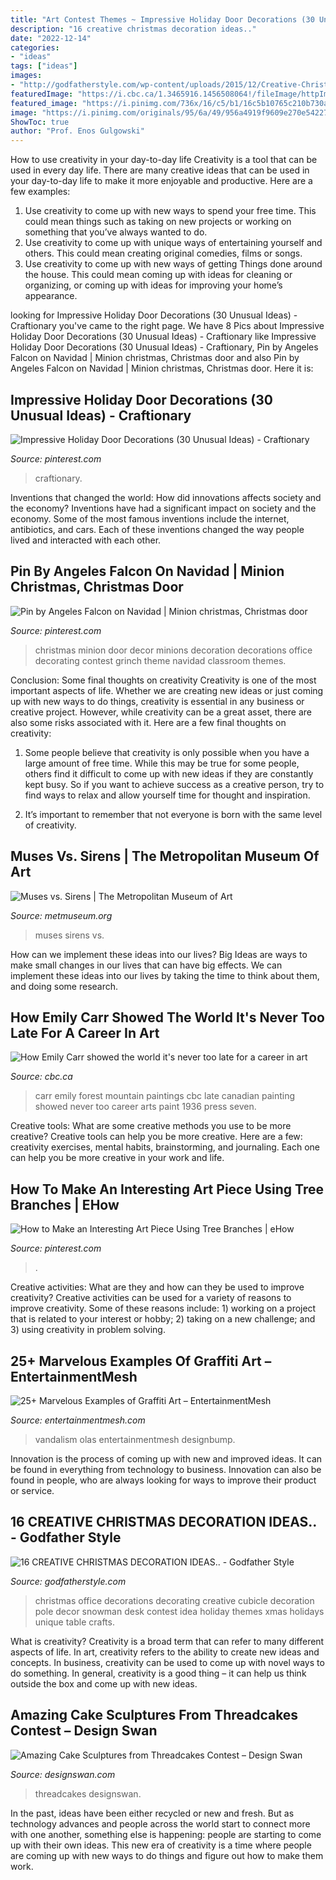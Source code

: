 ```yaml
---
title: "Art Contest Themes ~ Impressive Holiday Door Decorations (30 Unusual Ideas)"
description: "16 creative christmas decoration ideas.."
date: "2022-12-14"
categories:
- "ideas"
tags: ["ideas"]
images:
- "http://godfatherstyle.com/wp-content/uploads/2015/12/Creative-Christmas-Decorations-Ideas1.jpg"
featuredImage: "https://i.cbc.ca/1.3465916.1456508064!/fileImage/httpImage/image.jpg_gen/derivatives/original_780/emily-carr-mountain-forest.jpg"
featured_image: "https://i.pinimg.com/736x/16/c5/b1/16c5b10765c210b730a0a597a6df24a3--starbucks-cup-the-cafe.jpg"
image: "https://i.pinimg.com/originals/95/6a/49/956a4919f9609e270e542279ba2558b1.jpg"
ShowToc: true
author: "Prof. Enos Gulgowski"
---
```



How to use creativity in your day-to-day life
Creativity is a tool that can be used in every day life. There are many creative ideas that can be used in your day-to-day life to make it more enjoyable and productive. Here are a few examples: 
1. Use creativity to come up with new ways to spend your free time. This could mean things such as taking on new projects or working on something that you’ve always wanted to do. 
2. Use creativity to come up with unique ways of entertaining yourself and others. This could mean creating original comedies, films or songs. 
3. Use creativity to come up with new ways of getting Things done around the house. This could mean coming up with ideas for cleaning or organizing, or coming up with ideas for improving your home’s appearance.

	

		
looking for Impressive Holiday Door Decorations (30 Unusual Ideas) - Craftionary you've came to the right page. We have 8 Pics about Impressive Holiday Door Decorations (30 Unusual Ideas) - Craftionary like Impressive Holiday Door Decorations (30 Unusual Ideas) - Craftionary, Pin by Angeles Falcon on Navidad | Minion christmas, Christmas door and also Pin by Angeles Falcon on Navidad | Minion christmas, Christmas door. Here it is:
		
    
## Impressive Holiday Door Decorations (30 Unusual Ideas) - Craftionary

<img loading=lazy src="https://i.pinimg.com/736x/8d/71/a3/8d71a3880905887e88e3a33c3e091fae.jpg" onerror="this.onerror=null;this.src='https://tse2.mm.bing.net/th?id=OIP.vlOppGjoZYYlVphL6GmnWgHaPN&amp;pid=15.1';" alt="Impressive Holiday Door Decorations (30 Unusual Ideas) - Craftionary">

_Source: pinterest.com_

>craftionary. 

	

Inventions that changed the world: How did innovations affects society and the economy?
Inventions have had a significant impact on society and the economy. Some of the most famous inventions include the internet, antibiotics, and cars. Each of these inventions changed the way people lived and interacted with each other.

    
## Pin By Angeles Falcon On Navidad | Minion Christmas, Christmas Door

<img loading=lazy src="https://i.pinimg.com/originals/95/6a/49/956a4919f9609e270e542279ba2558b1.jpg" onerror="this.onerror=null;this.src='https://tse2.mm.bing.net/th?id=OIP.xxUjryXl5Pbio2j34eksOAHaJ4&amp;pid=15.1';" alt="Pin by Angeles Falcon on Navidad | Minion christmas, Christmas door">

_Source: pinterest.com_

>christmas minion door decor minions decoration decorations office decorating contest grinch theme navidad classroom themes. 

	

Conclusion: Some final thoughts on creativity
Creativity is one of the most important aspects of life. Whether we are creating new ideas or just coming up with new ways to do things, creativity is essential in any business or creative project. However, while creativity can be a great asset, there are also some risks associated with it. Here are a few final thoughts on creativity: 
1. Some people believe that creativity is only possible when you have a large amount of free time. While this may be true for some people, others find it difficult to come up with new ideas if they are constantly kept busy. So if you want to achieve success as a creative person, try to find ways to relax and allow yourself time for thought and inspiration. 

2. It’s important to remember that not everyone is born with the same level of creativity.

    
## Muses Vs. Sirens | The Metropolitan Museum Of Art

<img loading=lazy src="http://www.metmuseum.org/-/media/images/learn/educators/lesson-plans/lesson-plans_muses-vs-sirens_teaser.jpg?la=en" onerror="this.onerror=null;this.src='https://tse4.mm.bing.net/th?id=OIP.zu4T1eINY1h3koITHWqr4wHaEp&amp;pid=15.1';" alt="Muses vs. Sirens | The Metropolitan Museum of Art">

_Source: metmuseum.org_

>muses sirens vs. 

	

How can we implement these ideas into our lives?
Big Ideas are ways to make small changes in our lives that can have big effects. We can implement these ideas into our lives by taking the time to think about them, and doing some research.

    
## How Emily Carr Showed The World It&#039;s Never Too Late For A Career In Art

<img loading=lazy src="https://i.cbc.ca/1.3465916.1456508064!/fileImage/httpImage/image.jpg_gen/derivatives/original_780/emily-carr-mountain-forest.jpg" onerror="this.onerror=null;this.src='https://tse4.mm.bing.net/th?id=OIP.8dviY8IfEv9N3E2n-aB5ZQHaML&amp;pid=15.1';" alt="How Emily Carr showed the world it&#039;s never too late for a career in art">

_Source: cbc.ca_

>carr emily forest mountain paintings cbc late canadian painting showed never too career arts paint 1936 press seven. 

	

Creative tools: What are some creative methods you use to be more creative?
Creative tools can help you be more creative. Here are a few: creativity exercises, mental habits, brainstorming, and journaling. Each one can help you be more creative in your work and life.

    
## How To Make An Interesting Art Piece Using Tree Branches | EHow

<img loading=lazy src="https://i.pinimg.com/736x/16/c5/b1/16c5b10765c210b730a0a597a6df24a3--starbucks-cup-the-cafe.jpg" onerror="this.onerror=null;this.src='https://tse4.mm.bing.net/th?id=OIP.9KkrL7j57FyMa2FTbZMHMQHaHa&amp;pid=15.1';" alt="How to Make an Interesting Art Piece Using Tree Branches | eHow">

_Source: pinterest.com_

>. 

	

Creative activities: What are they and how can they be used to improve creativity?
Creative activities can be used for a variety of reasons to improve creativity. Some of these reasons include: 1) working on a project that is related to your interest or hobby; 2) taking on a new challenge; and 3) using creativity in problem solving.

    
## 25+ Marvelous Examples Of Graffiti Art – EntertainmentMesh

<img loading=lazy src="https://entertainmentmesh.com/wp-content/uploads/2013/02/Graffiti___Olas_by_CanteRvaniA.jpg" onerror="this.onerror=null;this.src='https://tse1.mm.bing.net/th?id=OIP.L33kvXN6QkJwfhxlyIzbjQHaFj&amp;pid=15.1';" alt="25+ Marvelous Examples of Graffiti Art – EntertainmentMesh">

_Source: entertainmentmesh.com_

>vandalism olas entertainmentmesh designbump. 

	

Innovation is the process of coming up with new and improved ideas. It can be found in everything from technology to business. Innovation can also be found in people, who are always looking for ways to improve their product or service.

    
## 16 CREATIVE CHRISTMAS DECORATION IDEAS.. - Godfather Style

<img loading=lazy src="http://godfatherstyle.com/wp-content/uploads/2015/12/Creative-Christmas-Decorations-Ideas1.jpg" onerror="this.onerror=null;this.src='https://tse1.mm.bing.net/th?id=OIP.yz9R7fIYZwcJN4Z8E5v9hwHaKY&amp;pid=15.1';" alt="16 CREATIVE CHRISTMAS DECORATION IDEAS.. - Godfather Style">

_Source: godfatherstyle.com_

>christmas office decorations decorating creative cubicle decoration pole decor snowman desk contest idea holiday themes xmas holidays unique table crafts. 

	

What is creativity?
Creativity is a broad term that can refer to many different aspects of life. In art, creativity refers to the ability to create new ideas and concepts. In business, creativity can be used to come up with novel ways to do something. In general, creativity is a good thing – it can help us think outside the box and come up with new ideas.

    
## Amazing Cake Sculptures From Threadcakes Contest – Design Swan

<img loading=lazy src="https://img.designswan.com/2015/03/cakeArt/9.jpg" onerror="this.onerror=null;this.src='https://tse1.mm.bing.net/th?id=OIP.qMxEZ4FRTjwr02T4Y8U7wAHaNy&amp;pid=15.1';" alt="Amazing Cake Sculptures from Threadcakes Contest – Design Swan">

_Source: designswan.com_

>threadcakes designswan. 

	

In the past, ideas have been either recycled or new and fresh. But as technology advances and people across the world start to connect more with one another, something else is happening: people are starting to come up with their own ideas. This new era of creativity is a time where people are coming up with new ways to do things and figure out how to make them work.

